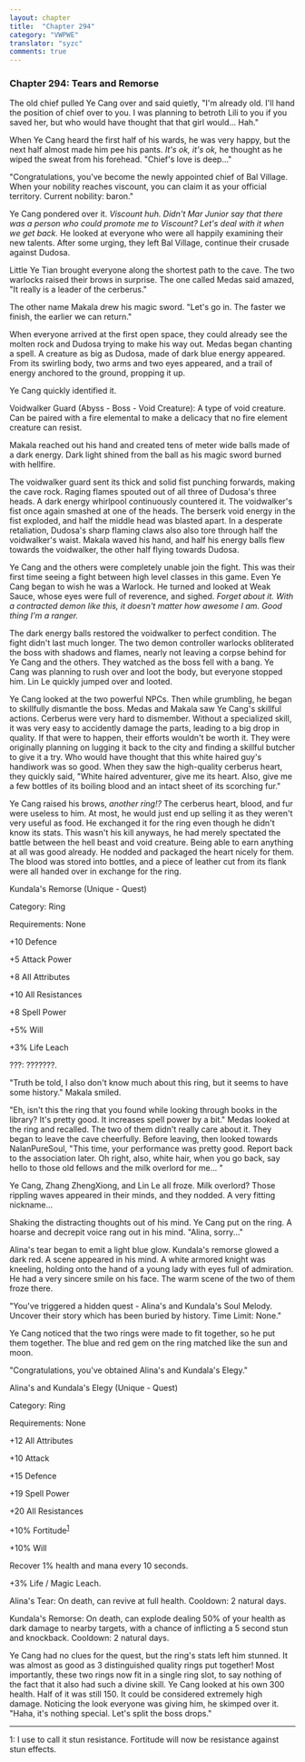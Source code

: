 ```yaml
---
layout: chapter
title:  "Chapter 294"
category: "VWPWE"
translator: "syzc"
comments: true
---
```


### Chapter 294: Tears and Remorse

The old chief pulled Ye Cang over and said quietly, "I'm already old. I'll hand the position of chief over to you. I was planning to betroth Lili to you if you saved her, but who would have thought that that girl would... Hah."

When Ye Cang heard the first half of his wards, he was very happy, but the next half almost made him pee his pants. *It's ok, it's ok,* he thought as he wiped the sweat from his forehead. "Chief's love is deep..."

"Congratulations, you've become the newly appointed chief of Bal Village. When your nobility reaches viscount, you can claim it as your official territory. Current nobility: baron."

Ye Cang pondered over it. *Viscount huh. Didn't Mar Junior say that there was a person who could promote me to Viscount? Let's deal with it when we get back.* He looked at everyone who were all happily examining their new talents. After some urging, they left Bal Village, continue their crusade against Dudosa.

Little Ye Tian brought everyone along the shortest path to the cave. The two warlocks raised their brows in surprise. The one called Medas said amazed, "It really is a leader of the cerberus."

The other name Makala drew his magic sword. "Let's go in. The faster we finish, the earlier we can return."

When everyone arrived at the first open space, they could already see the molten rock and Dudosa trying to make his way out. Medas began chanting a spell. A creature as big as Dudosa, made of dark blue energy appeared. From its swirling body, two arms and two eyes appeared, and a trail of energy anchored to the ground, propping it up.

Ye Cang quickly identified it.

Voidwalker Guard (Abyss - Boss - Void Creature): A type of void creature. Can be paired with a fire elemental to make a delicacy that no fire element creature can resist.

Makala reached out his hand and created tens of meter wide balls made of a dark energy. Dark light shined from the ball as his magic sword burned with hellfire.

The voidwalker guard sent its thick and solid fist punching forwards, making the cave rock. Raging flames spouted out of all three of Dudosa's three heads. A dark energy whirlpool continuously countered it. The voidwalker's fist once again smashed at one of the heads. The berserk void energy in the fist exploded, and half the middle head was blasted apart. In a desperate retaliation, Dudosa's sharp flaming claws also also tore through half the voidwalker's waist. Makala waved his hand, and half his energy balls flew towards the voidwalker, the other half flying towards Dudosa. 

Ye Cang and the others were completely unable join the fight. This was their first time seeing a fight between high level classes in this game. Even Ye Cang began to wish he was a Warlock. He turned and looked at Weak Sauce, whose eyes were full of reverence, and sighed. *Forget about it. With a contracted demon like this, it doesn't matter how awesome I am. Good thing I'm a ranger.*

The dark energy balls restored the voidwalker to perfect condition. The fight didn't last much longer. The two demon controller warlocks obliterated the boss with shadows and flames, nearly not leaving a corpse behind for Ye Cang and the others. They watched as the boss fell with a bang. Ye Cang was planning to rush over and loot the body, but everyone stopped him. Lin Le quickly jumped over and looted.

Ye Cang looked at the two powerful NPCs. Then while grumbling, he began to skillfully dismantle the boss. Medas and Makala saw Ye Cang's skillful actions. Cerberus were very hard to dismember. Without a specialized skill, it was very easy to accidently damage the parts, leading to a big drop in quality. If that were to happen, their efforts wouldn't be worth it. They were originally planning on lugging it back to the city and finding a skillful butcher to give it a try. Who would have thought that this white haired guy's handiwork was so good. When they saw the high-quality cerberus heart, they quickly said, "White haired adventurer, give me its heart. Also, give me a few bottles of its boiling blood and an intact sheet of its scorching fur."

Ye Cang raised his brows, *another ring!?* The cerberus heart, blood, and fur were useless to him. At most, he would just end up selling it as they weren't very useful as food. He exchanged it for the ring even though he didn't know its stats. This wasn't his kill anyways, he had merely spectated the battle between the hell beast and void creature. Being able to earn anything at all was good already. He nodded and packaged the heart nicely for them. The blood was stored into bottles, and a piece of leather cut from its flank were all handed over in exchange for the ring.

Kundala's Remorse (Unique - Quest)

Category: Ring

Requirements: None

+10 Defence

+5 Attack Power

+8 All Attributes

+10 All Resistances

+8 Spell Power

+5% Will

+3% Life Leach

???: ???????.

"Truth be told, I also don't know much about this ring, but it seems to have some history." Makala smiled.

"Eh, isn't this the ring that you found while looking through books in the library? It's pretty good. It increases spell power by a bit." Medas looked at the ring and recalled. The two of them didn't really care about it. They began to leave the cave cheerfully. Before leaving, then looked towards NalanPureSoul, "This time, your performance was pretty good. Report back to the association later. Oh right, also, white hair, when you go back, say hello to those old fellows and the milk overlord for me... "

Ye Cang, Zhang ZhengXiong, and Lin Le all froze. Milk overlord? Those rippling waves appeared in their minds, and they nodded. A very fitting nickname... 

Shaking the distracting thoughts out of his mind. Ye Cang put on the ring. A hoarse and decrepit voice rang out in his mind. "Alina, sorry..."

Alina's tear began to emit a light blue glow. Kundala's remorse glowed a dark red. A scene appeared in his mind. A white armored knight was kneeling, holding onto the hand of a young lady with eyes full of admiration. He had a very sincere smile on his face. The warm scene of the two of them froze there.

"You've triggered a hidden quest - Alina's and Kundala's Soul Melody. Uncover their story which has been buried by history. Time Limit: None."

Ye Cang noticed that the two rings were made to fit together, so he put them together. The blue and red gem on the ring matched like the sun and moon.

"Congratulations, you've obtained Alina's and Kundala's Elegy."

Alina's and Kundala's Elegy (Unique - Quest)

Category: Ring

Requirements: None

+12 All Attributes

+10 Attack 

+15 Defence

+19 Spell Power

+20 All Resistances

+10% Fortitude<sup>[1](#footnote1)</sup>

+10% Will

Recover 1% health and mana every 10 seconds.

+3% Life / Magic Leach.

Alina's Tear: On death, can revive at full health. Cooldown: 2 natural days.

Kundala's Remorse: On death, can explode dealing 50% of your health as dark damage to nearby targets, with a chance of inflicting a 5 second stun and knockback. Cooldown: 2 natural days.

Ye Cang had no clues for the quest, but the ring's stats left him stunned. It was almost as good as 3 distinguished quality rings put together! Most importantly, these two rings now fit in a single ring slot, to say nothing of the fact that it also had such a divine skill. Ye Cang looked at his own 300 health. Half of it was still 150. It could be considered extremely high damage. Noticing the look everyone was giving him, he skimped over it. "Haha, it's nothing special. Let's split the boss drops."

---

<a name="footnote1">1</a>: I use to call it stun resistance. Fortitude will now be resistance against stun effects.

